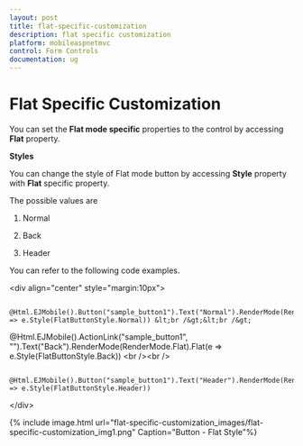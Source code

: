 ```yaml
---
layout: post
title: flat-specific-customization
description: flat specific customization
platform: mobileaspnetmvc
control: Form Controls
documentation: ug
---
```


# Flat Specific Customization

You can set the **Flat mode specific** properties to the control by accessing **Flat** property.

**Styles**

You can change the style of Flat mode button by accessing **Style** property with **Flat** specific property. 

The possible values are

1. Normal

2. Back

3. Header

You can refer to the following code examples.



&lt;div align="center" style="margin:10px"&gt;

            @Html.EJMobile().Button("sample_button1").Text("Normal").RenderMode(RenderMode.Flat).Flat(e => e.Style(FlatButtonStyle.Normal)) &lt;br /&gt;&lt;br /&gt;



@Html.EJMobile().ActionLink("sample_button1", "").Text("Back").RenderMode(RenderMode.Flat).Flat(e => e.Style(FlatButtonStyle.Back)) &lt;br /&gt;&lt;br /&gt;

      @Html.EJMobile().Button("sample_button1").Text("Header").RenderMode(RenderMode.Flat).Flat(e => e.Style(FlatButtonStyle.Header))

&lt;/div&gt;





{% include image.html url="flat-specific-customization_images/flat-specific-customization_img1.png" Caption="Button - Flat Style"%}

